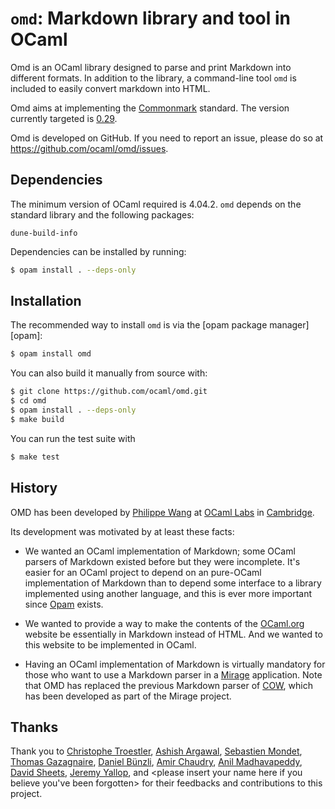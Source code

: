`omd`: Markdown library and tool in OCaml
=======================================

Omd is an OCaml library designed to parse and print Markdown into different
formats. In addition to the library, a command-line tool `omd` is included to
easily convert markdown into HTML.

Omd aims at implementing the [Commonmark](https://commonmark.org/) standard. The
version currently targeted is [0.29](https://spec.commonmark.org/0.29/).

Omd is developed on GitHub. If you need to report an issue, please do so at
https://github.com/ocaml/omd/issues.

Dependencies
------------

The minimum version of OCaml required is 4.04.2. `omd` depends on the standard library
and the following packages:

```
dune-build-info
```

Dependencies can be installed by running:

```sh
$ opam install . --deps-only
```

Installation
------------

The recommended way to install `omd` is via the [opam package manager][opam]:

```sh
$ opam install omd
```

You can also build it manually from source with:

```sh
$ git clone https://github.com/ocaml/omd.git
$ cd omd
$ opam install . --deps-only
$ make build
```

You can run the test suite with

```sh
$ make test
```

History
-------

OMD has been developed by [Philippe Wang](https://github.com/pw374/) at [OCaml
Labs](http://ocaml.io/) in [Cambridge](http://www.cl.cam.ac.uk).

Its development was motivated by at least these facts:

- We wanted an OCaml implementation of Markdown; some OCaml parsers of Markdown
  existed before but they were incomplete. It's easier for an OCaml project to
  depend on an pure-OCaml implementation of Markdown than to depend some
  interface to a library implemented using another language, and this is ever
  more important since [Opam](https://opam.ocaml.org) exists.

- We wanted to provide a way to make the contents of the
  [OCaml.org](http://ocaml.org/) website be essentially in Markdown instead of
  HTML. And we wanted to this website to be implemented in OCaml.

- Having an OCaml implementation of Markdown is virtually mandatory for those
  who want to use a Markdown parser in a [Mirage](http://www.openmirage.org)
  application.  Note that OMD has replaced the previous Markdown parser of
  [COW](https://github.com/mirage/ocaml-cow), which has been developed as part
  of the Mirage project.

Thanks
------

Thank you to [Christophe Troestler](https://github.com/Chris00), [Ashish
Argawal](https://github.com/agarwal), [Sebastien
Mondet](https://github.com/smondet), [Thomas
Gazagnaire](https://github.com/samoht), [Daniel
Bünzli](https://github.com/dbuenzli), [Amir Chaudry](https://github.com/amirmc),
[Anil Madhavapeddy](https://github.com/avsm/), [David
Sheets](https://github.com/dsheets/), [Jeremy
Yallop](https://github.com/yallop/), and \<please insert your name here if you
believe you've been forgotten\> for their feedbacks and contributions to this
project.
